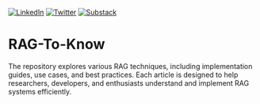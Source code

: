 [![LinkedIn](https://img.shields.io/badge/LinkedIn-Connect-blue)](https://www.linkedin.com/in/cornellius-yudha-wijaya/)
[![Twitter](https://img.shields.io/twitter/follow/CornelliusYW)](https://x.com/CornelliusYW)
[![Substack](https://img.shields.io/badge/nb-data-substack)](https://www.nb-data.com/)

# RAG-To-Know
The repository explores various RAG techniques, including implementation guides, use cases, and best practices. Each article is designed to help researchers, developers, and enthusiasts understand and implement RAG systems efficiently.
